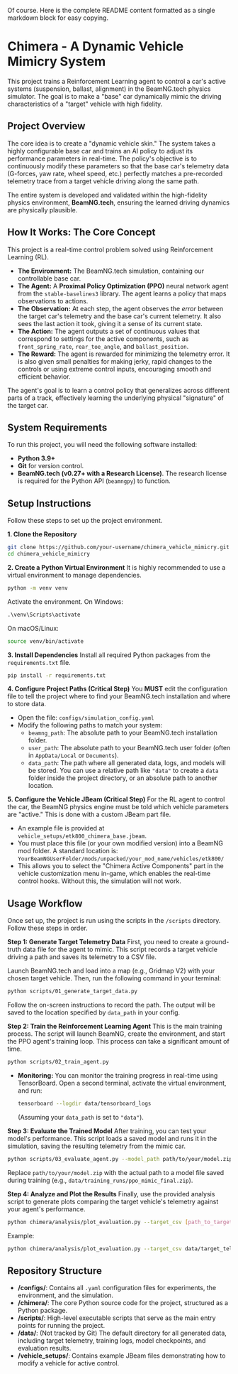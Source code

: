 Of course. Here is the complete README content formatted as a single markdown block for easy copying.

# **Chimera - A Dynamic Vehicle Mimicry System**

This project trains a Reinforcement Learning agent to control a car's active systems (suspension, ballast, alignment) in the BeamNG.tech physics simulator. The goal is to make a "base" car dynamically mimic the driving characteristics of a "target" vehicle with high fidelity.

## **Project Overview**

The core idea is to create a "dynamic vehicle skin." The system takes a highly configurable base car and trains an AI policy to adjust its performance parameters in real-time. The policy's objective is to continuously modify these parameters so that the base car's telemetry data (G-forces, yaw rate, wheel speed, etc.) perfectly matches a pre-recorded telemetry trace from a target vehicle driving along the same path.

The entire system is developed and validated within the high-fidelity physics environment, **BeamNG.tech**, ensuring the learned driving dynamics are physically plausible.

## **How It Works: The Core Concept**

This project is a real-time control problem solved using Reinforcement Learning (RL).

*   **The Environment:** The BeamNG.tech simulation, containing our controllable base car.
*   **The Agent:** A **Proximal Policy Optimization (PPO)** neural network agent from the `stable-baselines3` library. The agent learns a policy that maps observations to actions.
*   **The Observation:** At each step, the agent observes the *error* between the target car's telemetry and the base car's current telemetry. It also sees the last action it took, giving it a sense of its current state.
*   **The Action:** The agent outputs a set of continuous values that correspond to settings for the active components, such as `front_spring_rate`, `rear_toe_angle`, and `ballast_position`.
*   **The Reward:** The agent is rewarded for minimizing the telemetry error. It is also given small penalties for making jerky, rapid changes to the controls or using extreme control inputs, encouraging smooth and efficient behavior.

The agent's goal is to learn a control policy that generalizes across different parts of a track, effectively learning the underlying physical "signature" of the target car.

## **System Requirements**

To run this project, you will need the following software installed:

*   **Python 3.9+**
*   **Git** for version control.
*   **BeamNG.tech (v0.27+ with a Research License)**. The research license is required for the Python API (`beamngpy`) to function.

## **Setup Instructions**

Follow these steps to set up the project environment.

**1. Clone the Repository**
```bash
git clone https://github.com/your-username/chimera_vehicle_mimicry.git
cd chimera_vehicle_mimicry
```

**2. Create a Python Virtual Environment**
It is highly recommended to use a virtual environment to manage dependencies.
```bash
python -m venv venv
```
Activate the environment. On Windows:
```cmd
.\venv\Scripts\activate
```
On macOS/Linux:
```bash
source venv/bin/activate
```

**3. Install Dependencies**
Install all required Python packages from the `requirements.txt` file.
```bash
pip install -r requirements.txt
```

**4. Configure Project Paths (Critical Step)**
You **MUST** edit the configuration file to tell the project where to find your BeamNG.tech installation and where to store data.

*   Open the file: `configs/simulation_config.yaml`
*   Modify the following paths to match your system:
    *   `beamng_path`: The absolute path to your BeamNG.tech installation folder.
    *   `user_path`: The absolute path to your BeamNG.tech user folder (often in `AppData/Local` or `Documents`).
    *   `data_path`: The path where all generated data, logs, and models will be stored. You can use a relative path like `"data"` to create a `data` folder inside the project directory, or an absolute path to another location.

**5. Configure the Vehicle JBeam (Critical Step)**
For the RL agent to control the car, the BeamNG physics engine must be told which vehicle parameters are "active." This is done with a custom JBeam part file.

*   An example file is provided at `vehicle_setups/etk800_chimera_base.jbeam`.
*   You must place this file (or your own modified version) into a BeamNG mod folder. A standard location is: `YourBeamNGUserFolder/mods/unpacked/your_mod_name/vehicles/etk800/`
*   This allows you to select the "Chimera Active Components" part in the vehicle customization menu in-game, which enables the real-time control hooks. Without this, the simulation will not work.

## **Usage Workflow**

Once set up, the project is run using the scripts in the `/scripts` directory. Follow these steps in order.

**Step 1: Generate Target Telemetry Data**
First, you need to create a ground-truth data file for the agent to mimic. This script records a target vehicle driving a path and saves its telemetry to a CSV file.

Launch BeamNG.tech and load into a map (e.g., Gridmap V2) with your chosen target vehicle. Then, run the following command in your terminal:
```bash
python scripts/01_generate_target_data.py
```
Follow the on-screen instructions to record the path. The output will be saved to the location specified by `data_path` in your config.

**Step 2: Train the Reinforcement Learning Agent**
This is the main training process. The script will launch BeamNG, create the environment, and start the PPO agent's training loop. This process can take a significant amount of time.

```bash
python scripts/02_train_agent.py
```
*   **Monitoring:** You can monitor the training progress in real-time using TensorBoard. Open a second terminal, activate the virtual environment, and run:
    ```bash
    tensorboard --logdir data/tensorboard_logs
    ```
    (Assuming your `data_path` is set to `"data"`).

**Step 3: Evaluate the Trained Model**
After training, you can test your model's performance. This script loads a saved model and runs it in the simulation, saving the resulting telemetry from the mimic car.

```bash
python scripts/03_evaluate_agent.py --model_path path/to/your/model.zip
```
Replace `path/to/your/model.zip` with the actual path to a model file saved during training (e.g., `data/training_runs/ppo_mimic_final.zip`).

**Step 4: Analyze and Plot the Results**
Finally, use the provided analysis script to generate plots comparing the target vehicle's telemetry against your agent's performance.

```bash
python chimera/analysis/plot_evaluation.py --target_csv [path_to_target.csv] --mimic_csv [path_to_mimic.csv] --output_dir [path_to_save_plots]
```
Example:
```bash
python chimera/analysis/plot_evaluation.py --target_csv data/target_telemetry/target_m3_gridmap_slalom.csv --mimic_csv data/evaluation_results/evaluation_results.csv --output_dir data/plots
```

## **Repository Structure**

*   **/configs/**: Contains all `.yaml` configuration files for experiments, the environment, and the simulation.
*   **/chimera/**: The core Python source code for the project, structured as a Python package.
*   **/scripts/**: High-level executable scripts that serve as the main entry points for running the project.
*   **/data/**: (Not tracked by Git) The default directory for all generated data, including target telemetry, training logs, model checkpoints, and evaluation results.
*   **/vehicle_setups/**: Contains example JBeam files demonstrating how to modify a vehicle for active control.
